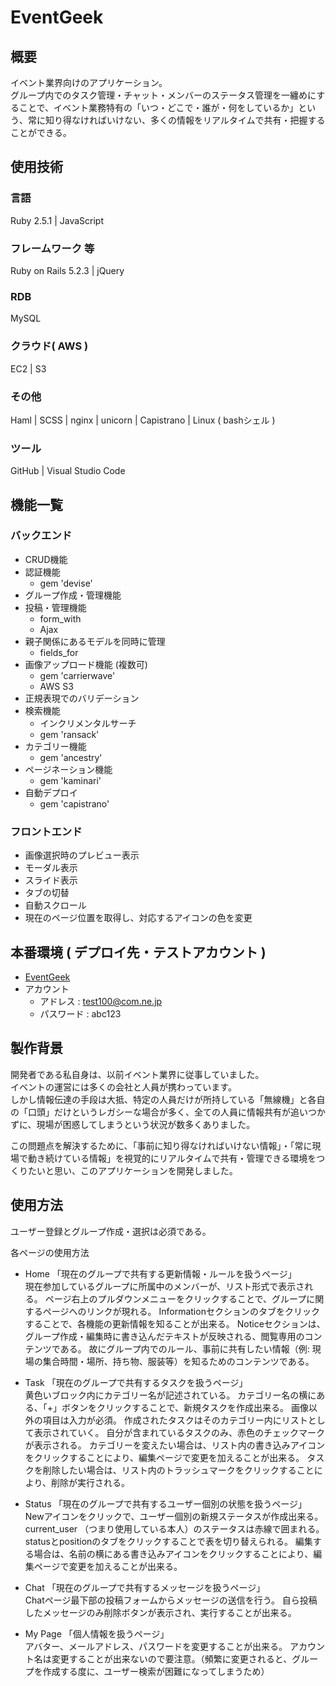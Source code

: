 # EventGeek

## 概要

イベント業界向けのアプリケーション。  
グループ内でのタスク管理・チャット・メンバーのステータス管理を一纏めにすることで、イベント業務特有の「いつ・どこで・誰が・何をしているか」という、常に知り得なければいけない、多くの情報をリアルタイムで共有・把握することができる。

## 使用技術

### 言語

Ruby 2.5.1 | JavaScript

### フレームワーク 等

Ruby on Rails 5.2.3 | jQuery

### RDB

MySQL

### クラウド( AWS )

EC2 | S3

### その他

Haml | SCSS | nginx | unicorn | Capistrano | Linux ( bashシェル )

### ツール

GitHub | Visual Studio Code

## 機能一覧

### バックエンド

- CRUD機能
- 認証機能
  - gem 'devise'
- グループ作成・管理機能
- 投稿・管理機能
  - form_with
  - Ajax
- 親子関係にあるモデルを同時に管理
  - fields_for
- 画像アップロード機能 (複数可)
  - gem 'carrierwave'
  - AWS S3
- 正規表現でのバリデーション
- 検索機能
  - インクリメンタルサーチ
  - gem 'ransack'
- カテゴリー機能
  - gem 'ancestry'
- ページネーション機能
  - gem 'kaminari'
- 自動デプロイ
  - gem 'capistrano'

### フロントエンド

- 画像選択時のプレビュー表示
- モーダル表示
- スライド表示
- タブの切替
- 自動スクロール
- 現在のページ位置を取得し、対応するアイコンの色を変更

## 本番環境 ( デプロイ先・テストアカウント )

- [EventGeek](http://54.238.18.239/)  
- アカウント  
  - アドレス : test100@com.ne.jp  
  - パスワード : abc123

## 製作背景

開発者である私自身は、以前イベント業界に従事していました。  
イベントの運営には多くの会社と人員が携わっています。  
しかし情報伝達の手段は大抵、特定の人員だけが所持している「無線機」と各自の「口頭」だけというレガシーな場合が多く、全ての人員に情報共有が追いつかずに、現場が困惑してしまうという状況が数多くありました。  

この問題点を解決するために、「事前に知り得なければいけない情報」・「常に現場で動き続けている情報」を視覚的にリアルタイムで共有・管理できる環境をつくりたいと思い、このアプリケーションを開発しました。

## 使用方法

ユーザー登録とグループ作成・選択は必須である。  

各ページの使用方法  

- Home 「現在のグループで共有する更新情報・ルールを扱うページ」  
現在参加しているグループに所属中のメンバーが、リスト形式で表示される。
ページ右上のプルダウンメニューをクリックすることで、グループに関するページへのリンクが現れる。
Informationセクションのタブをクリックすることで、各機能の更新情報を知ることが出来る。
Noticeセクションは、グループ作成・編集時に書き込んだテキストが反映される、閲覧専用のコンテンツである。
故にグループ内でのルール、事前に共有したい情報（例: 現場の集合時間・場所、持ち物、服装等）を知るためのコンテンツである。  

- Task 「現在のグループで共有するタスクを扱うページ」  
黄色いブロック内にカテゴリー名が記述されている。
カテゴリー名の横にある、「+」ボタンをクリックすることで、新規タスクを作成出来る。
画像以外の項目は入力が必須。
作成されたタスクはそのカテゴリー内にリストとして表示されていく。
自分が含まれているタスクのみ、赤色のチェックマークが表示される。
カテゴリーを変えたい場合は、リスト内の書き込みアイコンをクリックすることにより、編集ページで変更を加えることが出来る。
タスクを削除したい場合は、リスト内のトラッシュマークをクリックすることにより、削除が実行される。  

- Status 「現在のグループで共有するユーザー個別の状態を扱うページ」  
Newアイコンをクリックで、ユーザー個別の新規ステータスが作成出来る。
current_user （つまり使用している本人）のステータスは赤線で囲まれる。
statusとpositionのタブをクリックすることで表を切り替えられる。
編集する場合は、名前の横にある書き込みアイコンをクリックすることにより、編集ページで変更を加えることが出来る。  

- Chat 「現在のグループで共有するメッセージを扱うページ」  
Chatページ最下部の投稿フォームからメッセージの送信を行う。
自ら投稿したメッセージのみ削除ボタンが表示され、実行することが出来る。  

- My Page 「個人情報を扱うページ」  
アバター、メールアドレス、パスワードを変更することが出来る。
アカウント名は変更することが出来ないので要注意。（頻繁に変更されると、グループを作成する度に、ユーザー検索が困難になってしまうため）  
